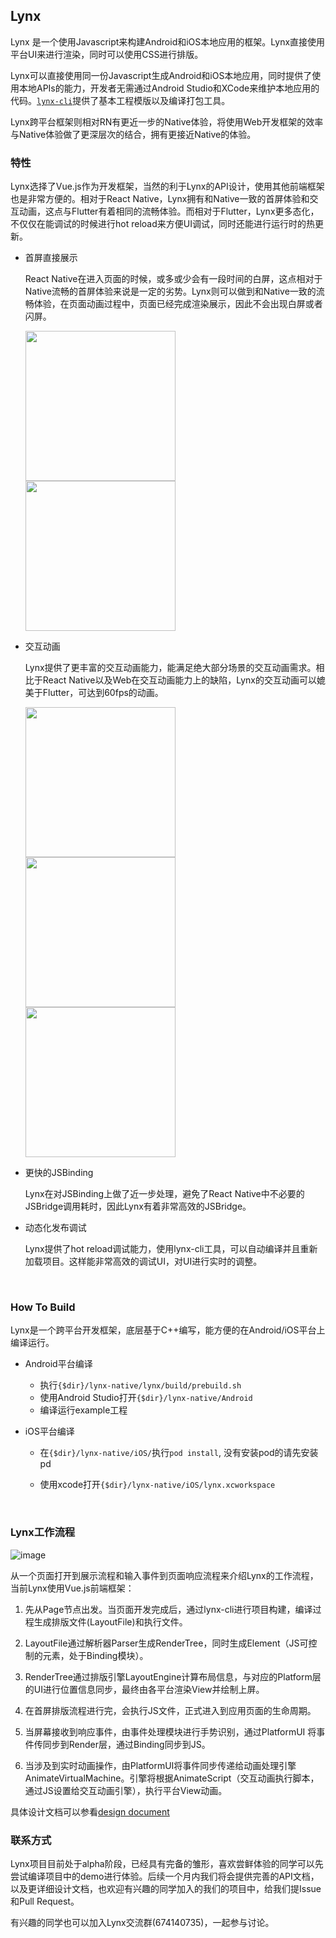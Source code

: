 ## Lynx

Lynx 是一个使用Javascript来构建Android和iOS本地应用的框架。Lynx直接使用平台UI来进行渲染，同时可以使用CSS进行排版。

Lynx可以直接使用同一份Javascript生成Android和iOS本地应用，同时提供了使用本地APIs的能力，开发者无需通过Android Studio和XCode来维护本地应用的代码。[`lynx-cli`](https://github.com/hxxft/lynx-cli)提供了基本工程模版以及编译打包工具。

Lynx跨平台框架则相对RN有更近一步的Native体验，将使用Web开发框架的效率与Native体验做了更深层次的结合，拥有更接近Native的体验。



### 特性

Lynx选择了Vue.js作为开发框架，当然的利于Lynx的API设计，使用其他前端框架也是非常方便的。相对于React Native，Lynx拥有和Native一致的首屏体验和交互动画，这点与Flutter有着相同的流畅体验。而相对于Flutter，Lynx更多态化，不仅仅在能调试的时候进行hot reload来方便UI调试，同时还能进行运行时的热更新。

- 首屏直接展示

  React Native在进入页面的时候，或多或少会有一段时间的白屏，这点相对于Native流畅的首屏体验来说是一定的劣势。Lynx则可以做到和Native一致的流畅体验，在页面动画过程中，页面已经完成渲染展示，因此不会出现白屏或者闪屏。

  <img src="https://github.com/hxxft/lynx-native/raw/master/images/about_page2.gif" width="240"/> <img src="https://github.com/hxxft/lynx-native/raw/master/images/about_page1.gif" width="240"/>  

- 交互动画

  Lynx提供了更丰富的交互动画能力，能满足绝大部分场景的交互动画需求。相比于React Native以及Web在交互动画能力上的缺陷，Lynx的交互动画可以媲美于Flutter，可达到60fps的动画。

  <img src="https://github.com/hxxft/lynx-native/raw/master/images/about_animation1.gif" width="240"/> <img src="https://github.com/hxxft/lynx-native/raw/master/images/about_animation2.gif" width="240"/> <img src="https://github.com/hxxft/lynx-native/raw/master/images/about_animation3.gif" width="240"/>

- 更快的JSBinding

  Lynx在对JSBinding上做了近一步处理，避免了React Native中不必要的JSBridge调用耗时，因此Lynx有着非常高效的JSBridge。

- 动态化发布调试

  Lynx提供了hot reload调试能力，使用lynx-cli工具，可以自动编译并且重新加载项目。这样能非常高效的调试UI，对UI进行实时的调整。

  ​

### How To Build

  Lynx是一个跨平台开发框架，底层基于C++编写，能方便的在Android/iOS平台上编译运行。

  + Android平台编译  
    + 执行`{$dir}/lynx-native/lynx/build/prebuild.sh`  
    + 使用Android Studio打开`{$dir}/lynx-native/Android`  
    + 编译运行example工程

  + iOS平台编译  

    + 在`{$dir}/lynx-native/iOS/`执行`pod install`, 没有安装pod的请先安装pd  

    + 使用xcode打开`{$dir}/lynx-native/iOS/lynx.xcworkspace`

      ​

### Lynx工作流程

![image](https://github.com/hxxft/lynx-native/raw/master/images/lynx-native-design.png)

从一个页面打开到展示流程和输入事件到页面响应流程来介绍Lynx的工作流程，当前Lynx使用Vue.js前端框架：

1. 先从Page节点出发。当页面开发完成后，通过lynx-cli进行项目构建，编译过程生成排版文件(LayoutFile)和执行文件。

2. LayoutFile通过解析器Parser生成RenderTree，同时生成Element（JS可控制的元素，处于Binding模块）。

3. RenderTree通过排版引擎LayoutEngine计算布局信息，与对应的Platform层的UI进行位置信息同步，最终由各平台渲染View并绘制上屏。

4. 在首屏排版流程进行完，会执行JS文件，正式进入到应用页面的生命周期。

5. 当屏幕接收到响应事件，由事件处理模块进行手势识别，通过PlatformUI 将事件传同步到Render层，通过Binding同步到JS。

6. 当涉及到实时动画操作，由PlatformUI将事件同步传递给动画处理引擎AnimateVirtualMachine。引擎将根据AnimateScript（交互动画执行脚本，通过JS设置给交互动画引擎），执行平台View动画。

具体设计文档可以参看[design document](https://github.com/hxxft/lynx-doc/blob/master/lynx-native-design.md)




### 联系方式

Lynx项目目前处于alpha阶段，已经具有完备的雏形，喜欢尝鲜体验的同学可以先尝试编译项目中的demo进行体验。后续一个月内我们将会提供完善的API文档，以及更详细设计文档，也欢迎有兴趣的同学加入的我们的项目中，给我们提Issue和Pull Request。 

有兴趣的同学也可以加入Lynx交流群(674140735)，一起参与讨论。

